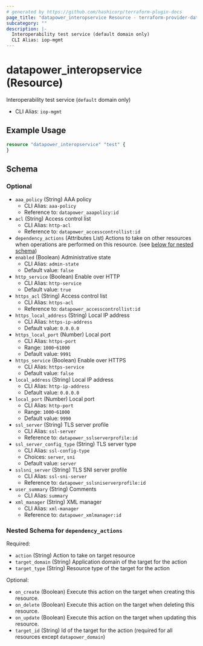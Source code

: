 ```yaml
---
# generated by https://github.com/hashicorp/terraform-plugin-docs
page_title: "datapower_interopservice Resource - terraform-provider-datapower"
subcategory: ""
description: |-
  Interoperability test service (default domain only)
  CLI Alias: iop-mgmt
---
```


# datapower_interopservice (Resource)

Interoperability test service (`default` domain only)
  - CLI Alias: `iop-mgmt`

## Example Usage

```terraform
resource "datapower_interopservice" "test" {
}
```

<!-- schema generated by tfplugindocs -->
## Schema

### Optional

- `aaa_policy` (String) AAA policy
  - CLI Alias: `aaa-policy`
  - Reference to: `datapower_aaapolicy:id`
- `acl` (String) Access control list
  - CLI Alias: `http-acl`
  - Reference to: `datapower_accesscontrollist:id`
- `dependency_actions` (Attributes List) Actions to take on other resources when operations are performed on this resource. (see [below for nested schema](#nestedatt--dependency_actions))
- `enabled` (Boolean) Administrative state
  - CLI Alias: `admin-state`
  - Default value: `false`
- `http_service` (Boolean) Enable over HTTP
  - CLI Alias: `http-service`
  - Default value: `true`
- `https_acl` (String) Access control list
  - CLI Alias: `https-acl`
  - Reference to: `datapower_accesscontrollist:id`
- `https_local_address` (String) Local IP address
  - CLI Alias: `https-ip-address`
  - Default value: `0.0.0.0`
- `https_local_port` (Number) Local port
  - CLI Alias: `https-port`
  - Range: `1000`-`61000`
  - Default value: `9991`
- `https_service` (Boolean) Enable over HTTPS
  - CLI Alias: `https-service`
  - Default value: `false`
- `local_address` (String) Local IP address
  - CLI Alias: `http-ip-address`
  - Default value: `0.0.0.0`
- `local_port` (Number) Local port
  - CLI Alias: `http-port`
  - Range: `1000`-`61000`
  - Default value: `9990`
- `ssl_server` (String) TLS server profile
  - CLI Alias: `ssl-server`
  - Reference to: `datapower_sslserverprofile:id`
- `ssl_server_config_type` (String) TLS server type
  - CLI Alias: `ssl-config-type`
  - Choices: `server`, `sni`
  - Default value: `server`
- `sslsni_server` (String) TLS SNI server profile
  - CLI Alias: `ssl-sni-server`
  - Reference to: `datapower_sslsniserverprofile:id`
- `user_summary` (String) Comments
  - CLI Alias: `summary`
- `xml_manager` (String) XML manager
  - CLI Alias: `xml-manager`
  - Reference to: `datapower_xmlmanager:id`

<a id="nestedatt--dependency_actions"></a>
### Nested Schema for `dependency_actions`

Required:

- `action` (String) Action to take on target resource
- `target_domain` (String) Application domain of the target for the action
- `target_type` (String) Resource type of the target for the action

Optional:

- `on_create` (Boolean) Execute this action on the target when creating this resource.
- `on_delete` (Boolean) Execute this action on the target when deleting this resource.
- `on_update` (Boolean) Execute this action on the target when updating this resource.
- `target_id` (String) Id of the target for the action (required for all resources except `datapower_domain`)
